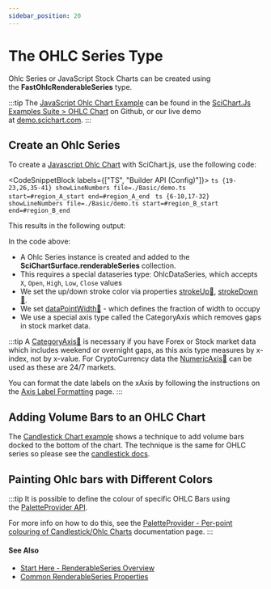 ```yaml
---
sidebar_position: 20
---
```


# The OHLC Series Type

Ohlc Series or JavaScript Stock Charts can be created using the **FastOhlcRenderableSeries** type.

:::tip
The [JavaScript Ohlc Chart Example](https://demo.scichart.com/javascript/candlestick-chart) can be found in the [SciChart.Js Examples Suite > OHLC Chart](https://github.com/ABTSoftware/SciChart.JS.Examples/tree/master/Examples/src/components/Examples/Charts2D/BasicChartTypes/OhlcChart) on Github, or our live demo at [demo.scichart.com](https://demo.scichart.com/javascript/ohlc-chart).
:::

<ChartFromSciChartDemo
    src="https://www.scichart.com/demo/iframe/candlestick-chart"
    title="JavaScript Candlestick Chart example"
    description=", which allows switching between candle & OHLC"
/>

## Create an Ohlc Series

To create a [Javascript Ohlc Chart](https://demo.scichart.com/javascript-ohlc-chart) with SciChart.js, use the following code:

<CodeSnippetBlock labels={["TS", "Builder API (Config)"]}>
    ```ts {19-23,26,35-41} showLineNumbers file=./Basic/demo.ts start=#region_A_start end=#region_A_end
    ```
    ```ts {6-10,17-32} showLineNumbers file=./Basic/demo.ts start=#region_B_start end=#region_B_end
    ```
</CodeSnippetBlock>

This results in the following output:

<LiveDocSnippet name="./Basic/demo" />

In the code above:

*   A Ohlc Series instance is created and added to the **SciChartSurface.renderableSeries** collection.
*   This requires a special dataseries type: OhlcDataSeries, which accepts `X`, `Open`, `High`, `Low`, `Close` values
*   We set the up/down stroke color via properties [strokeUp:blue_book:](https://www.scichart.com/documentation/js/current/typedoc/classes/fastohlcrenderableseries.html#strokeup), [strokeDown:blue_book:](https://www.scichart.com/documentation/js/current/typedoc/classes/fastohlcrenderableseries.html#strokedown).
*   We set [dataPointWidth:blue_book:](https://www.scichart.com/documentation/js/current/typedoc/classes/fastohlcrenderableseries.html#datapointwidth) - which defines the fraction of width to occupy
*   We use a special axis type called the CategoryAxis which removes gaps in stock market data.

:::tip
A [CategoryAxis:blue_book:](https://www.scichart.com/documentation/js/current/typedoc/classes/categoryaxis.html) is necessary if you have Forex or Stock market data which includes weekend or overnight gaps, as this axis type measures by x-index, not by x-value. For CryptoCurrency data the [NumericAxis:blue_book:](https://www.scichart.com/documentation/js/current/typedoc/classes/numericaxis.html) can be used as these are 24/7 markets.

You can format the date labels on the xAxis by following the instructions on the [Axis Label Formatting](/docs/2d-charts/axis-api/axis-labels/numeric-formats) page.
:::

## Adding Volume Bars to an OHLC Chart

The [Candlestick Chart example](https://www.scichart.com/demo/react/candlestick-chart) shows a technique to add volume bars docked to the bottom of the chart. The technique is the same for OHLC series so please see the [candlestick docs](/docs/2d-charts/chart-types/fast-candlestick-renderable-series).

## Painting Ohlc bars with Different Colors

:::tip
It is possible to define the colour of specific OHLC Bars using the [PaletteProvider API](/docs/2d-charts/chart-types/palette-provider-api/palette-provider-api-overview).

For more info on how to do this, see the [PaletteProvider - Per-point colouring of Candlestick/Ohlc Charts](/docs/2d-charts/chart-types/palette-provider-api/fast-candlestick-ohlc-renderable-series) documentation page.
:::

#### See Also

* [Start Here - RenderableSeries Overview](/docs/2d-charts/chart-types/renderable-series-api-overview)
* [Common RenderableSeries Properties](/docs/2d-charts/chart-types/common-series-apis/drawing-point-markers)